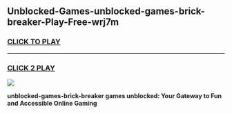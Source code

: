 
## Unblocked-Games-unblocked-games-brick-breaker-Play-Free-wrj7m
<h3>
<a href="https://premium76.site?title=unblocked-games-brick-breaker&ref=19M">CLICK TO PLAY</a></h3>
<hr>

<h3>
<a href="https://premium76.site?title=unblocked-games-brick-breaker&ref=19M">CLICK 2 PLAY</a>
  
</h3>

<a href="https://premium76.site?title=unblocked-games-brick-breaker&ref=19M"><img src="https://clearcache.store/games.png"></a>


**unblocked-games-brick-breaker games unblocked: Your Gateway to Fun and Accessible Online Gaming**
